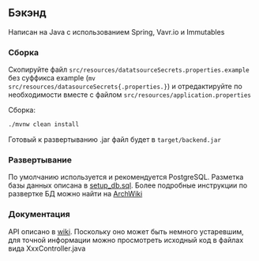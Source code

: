 ## Бэкэнд

Написан на Java с использованием Spring, Vavr.io и Immutables

### Сборка

Скопируйте файл `src/resources/datatsourceSecrets.properties.example` без суффикса example
(`mv src/resources/datasourceSecrets{.properties.}`)
и отредактируйте по необходимости вместе с файлом `src/resources/application.properties`

Сборка:  
```bash
./mvnw clean install
```

Готовый к развертыванию .jar файл будет в `target/backend.jar`

### Развертывание

По умолчанию используется и рекомендуется PostgreSQL. Разметка базы данных описана в [setup_db.sql](setup_db.sql).
Более подробные инструкции по развертке БД можно найти на [ArchWiki](https://wiki.archlinux.org/title/PostgreSQL)

### Документация

API описано в [wiki](https://github.com/Widowan/hackathon-fit-2022/wiki).
Поскольку оно может быть немного устаревшим, для точной информации можно просмотреть исходный код
в файлах вида XxxController.java
